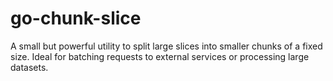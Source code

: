 # go-chunk-slice
A small but powerful utility to split large slices into smaller chunks of a fixed size. Ideal for batching requests to external services or processing large datasets.
